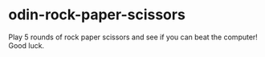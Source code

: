 # odin-rock-paper-scissors
Play 5 rounds of rock paper scissors and see if you can beat the computer! Good luck.
